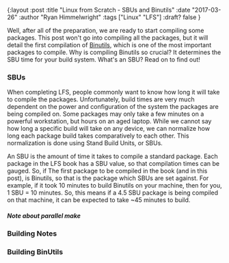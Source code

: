 {:layout :post
:title  "Linux from Scratch - SBUs and Binutils"
:date "2017-03-26"
:author "Ryan Himmelwright"
:tags ["Linux" "LFS"]
:draft? false
}

Well, after all of the preparation, we are ready to start compiling some packages. This post won't go into compiling all the packages, but it will detail the first compilation of [Binutils](https://www.gnu.org/software/binutils/), which is one of the most important packages to compile. Why is compiling Binutils so crucial? It determines the SBU time for your build system. What's an SBU? Read on to find out!

<!-- more -->

### SBUs
When completing LFS, people commonly want to know how long it will take to compile the packages. Unfortunately, build times are very much dependent on the power and configuration of the system the packages are being compiled on. Some packages may only take a few minutes on a powerful workstation, but hours on an aged laptop. While we cannot say how long a specific build will take on any device, we can normalize how long each package build takes comparatively to each other. This normalization is done using Stand Build Units, or SBUs.

An SBU is the amount of time it takes to compile a standard package. Each package in the LFS book has a SBU value, so that compilation times can be gauged. So, if The first package to be compiled in the book (and in this post), is Binutils, so that is the package which SBUs are set against. For example, if it took 10 minutes to build Binutils on your machine, then for you, 1 SBU = 10 minutes. So, this means if a 4.5 SBU package is being compiled on that machine, it can be expected to take ~45 minutes to build.

##### Note about parallel make

### Building Notes

### Building BinUtils